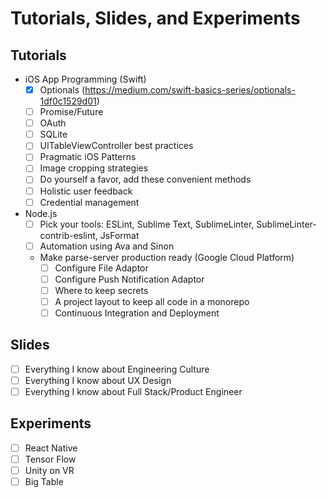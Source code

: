 # Tutorials, Slides, and Experiments

## Tutorials

- iOS App Programming (Swift)
  - [x] Optionals (https://medium.com/swift-basics-series/optionals-1df0c1529d01)
  - [ ] Promise/Future
  - [ ] OAuth
  - [ ] SQLite
  - [ ] UITableViewController best practices
  - [ ] Pragmatic iOS Patterns
  - [ ] Image cropping strategies
  - [ ] Do yourself a favor, add these convenient methods
  - [ ] Holistic user feedback
  - [ ] Credential management
- Node.js
  - [ ] Pick your tools: ESLint, Sublime Text, SublimeLinter, SublimeLinter-contrib-eslint, JsFormat
  - [ ] Automation using Ava and Sinon
  - Make parse-server production ready (Google Cloud Platform)
    - [ ] Configure File Adaptor
    - [ ] Configure Push Notification Adaptor
    - [ ] Where to keep secrets
    - [ ] A project layout to keep all code in a monorepo
    - [ ] Continuous Integration and Deployment

## Slides

- [ ] Everything I know about Engineering Culture
- [ ] Everything I know about UX Design
- [ ] Everything I know about Full Stack/Product Engineer

## Experiments

- [ ] React Native
- [ ] Tensor Flow
- [ ] Unity on VR
- [ ] Big Table
